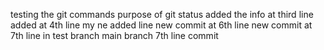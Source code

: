testing the git commands
purpose of git status
added the info at third line
added at 4th line
my ne added line
new commit at 6th line
new commit at 7th line in test branch
main branch 7th line commit
